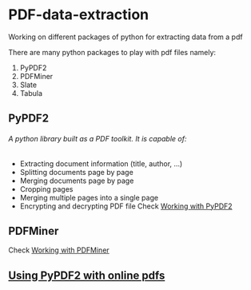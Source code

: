 # PDF-data-extraction
Working on different packages of python for extracting data from a pdf

There are many python packages to play with pdf files namely:
1. PyPDF2
2. PDFMiner
3. Slate
4. Tabula

## PyPDF2
###### A python library built as a PDF toolkit. It is capable of:
- Extracting document information (title, author, …)
- Splitting documents page by page
- Merging documents page by page
- Cropping pages
- Merging multiple pages into a single page
- Encrypting and decrypting PDF file
Check [Working with PyPDF2](https://github.com/nikipr1999/PDF-data-extraction/blob/master/PyPDF2.ipynb)

## PDFMiner
Check [Working with PDFMiner](https://github.com/nikipr1999/PDF-data-extraction/blob/master/PDFMiner.ipynb)

## [Using PyPDF2 with online pdfs](https://github.com/nikipr1999/PDF-data-extraction/blob/master/data-extracter-utility/main.py)
